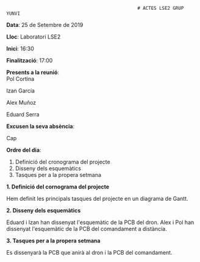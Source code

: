                                                     # ACTES LSE2 GRUP YUNVI

**Data**: 25 de Setembre de 2019


**Lloc**: Laboratori LSE2


**Inici**: 16:30


**Finalització**: 17:00



**Presents a la reunió**:    
Pol Cortina


Izan García


Alex Muñoz


Eduard Serra

**Excusen la seva absència**:


Cap

**Ordre del dia**:

1. Definició del cronograma del projecte
2. Disseny dels esquemàtics
3. Tasques per a la propera setmana

**1. Definició del cornograma del projecte**


Hem definit les principals tasques del projecte en un diagrama de Gantt.

**2. Disseny dels esquemàtics**


Eduard i Izan han dissenyat l'esquemàtic de la PCB del dron.
Alex i Pol han dissenyat l'esquemàtic de la PCB del comandament a distància.

**3. Tasques per a la propera setmana**


Es dissenyarà la PCB que anirà al dron i la PCB del comandament.



